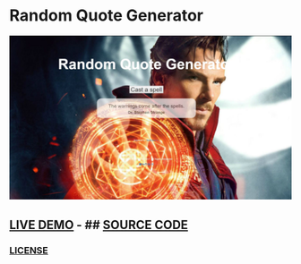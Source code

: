 # **Random Quote Generator**
![random quote generator](https://github.com/chrisjim316/freeCodeCamp-/blob/master/Assets/Images/Random%20Quote%20Generator/thumbnail.JPG?raw=true)
## [LIVE DEMO](https://codepen.io/liljimbos/full/JydZJX/)    -     ## [SOURCE CODE](https://codepen.io/liljimbos/pen/JydZJX)
### [LICENSE](https://github.com/chrisjim316/Random-Quote-Generator-/blob/master/LICENSE)
